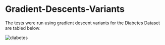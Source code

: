 # Gradient-Descents-Variants

The tests were run using gradient descent variants for the Diabetes Dataset are tabled below:

![diabetes](https://user-images.githubusercontent.com/25079132/53697826-6b429500-3da3-11e9-8820-7d4de4cf3168.JPG)
